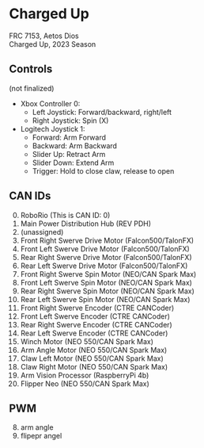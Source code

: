 # Charged Up
FRC 7153, Aetos Dios <br>
Charged Up, 2023 Season

## Controls
(not finalized)
* Xbox Controller 0: 
    * Left Joystick: Forward/backward, right/left
    * Right Joystick: Spin (X)
* Logitech Joystick 1:
    * Forward: Arm Forward
    * Backward: Arm Backward
    * Slider Up: Retract Arm
    * Slider Down: Extend Arm
    * Trigger: Hold to close claw, release to open 


## CAN IDs
0. RoboRio (This is CAN ID: 0)
1. Main Power Distribution Hub (REV PDH)
2. (unassigned) 
3. Front Right Swerve Drive Motor (Falcon500/TalonFX)
4. Front Left Swerve Drive Motor (Falcon500/TalonFX)
5. Rear Right Swerve Drive Motor (Falcon500/TalonFX)
6. Rear Left Swerve Drive Motor (Falcon500/TalonFX)
7. Front Right Swerve Spin Motor (NEO/CAN Spark Max)
8. Front Left Swerve Spin Motor (NEO/CAN Spark Max)
9. Rear Right Swerve Spin Motor (NEO/CAN Spark Max)
10. Rear Left Swerve Spin Motor (NEO/CAN Spark Max)
11. Front Right Swerve Encoder (CTRE CANCoder)
12. Front Left Swerve Encoder (CTRE CANCoder)
13. Rear Right Swerve Encoder (CTRE CANCoder)
14. Rear Left Swerve Encoder (CTRE CANCoder)
15. Winch Motor (NEO 550/CAN Spark Max)
16. Arm Angle Motor (NEO 550/CAN Spark Max)
17. Claw Left Motor (NEO 550/CAN Spark Max)
18. Claw Right Motor (NEO 550/CAN Spark Max)
19. Arm Vision Processor (RaspberryPi 4b)
20. Flipper Neo (NEO 550/CAN Spark Max)

## PWM

8. arm angle
9. flipepr angel

